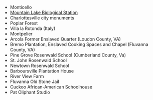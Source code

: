 * Monticello
* [Mountain Lake Biological Station](/work/mlbs)
* Charlottesville city monuments
* Poplar Forest
* Villa la Rotonda (Italy)
* Montpelier
* Arcola Former Enslaved Quarter (Loudon County, VA)
* Bremo Plantation, Enslaved Cooking Spaces and Chapel (Fluvanna County, VA)
* Pine Grove Rosenwald School (Cumberland County, Va)
* St. John Rosenwald School
* Newtown Rosenwald School
* Barboursville Plantation House
* River View Farm
* Fluvanna Old Stone Jail
* Cuckoo African-American Schoolhouse
* Pat Oliphant Studio
